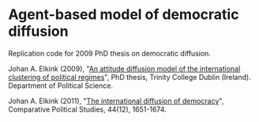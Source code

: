 # Agent-based model of democratic diffusion

Replication code for 2009 PhD thesis on democratic diffusion.

Johan A. Elkink (2009), "[An attitude diffusion model of the international clustering of political regimes](http://www.tara.tcd.ie/handle/2262/77971)", PhD thesis, Trinity College Dublin (Ireland). Department of Political Science.

Johan A. Elkink (2011), "[The international diffusion of democracy](https://cyberleninka.org/article/n/12483)", Comparative Political Studies, 44(12), 1651-1674.

